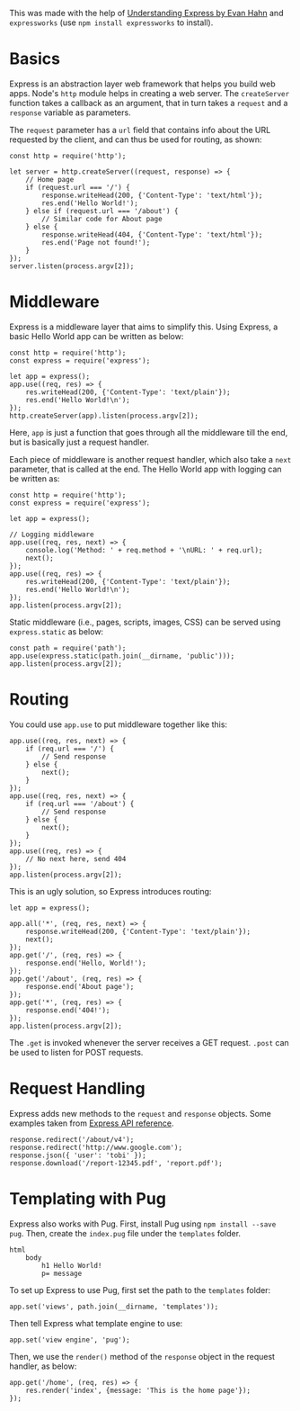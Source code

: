 This was made with the help of [Understanding Express by Evan Hahn](http://evanhahn.com/understanding-express/) and `expressworks` (use `npm install expressworks` to install).
# Basics
Express is an abstraction layer web framework that helps you build web apps. Node's `http` module helps in creating a web server. The `createServer` function takes a callback as an argument, that in turn takes a `request` and a `response` variable as parameters.  

The `request` parameter has a `url` field that contains info about the URL requested by the client, and can thus be used for routing, as shown:
```
const http = require('http');

let server = http.createServer((request, response) => {
	// Home page
	if (request.url === '/') {
		response.writeHead(200, {'Content-Type': 'text/html'});
		res.end('Hello World!');
	} else if (request.url === '/about') {
		// Similar code for About page
	} else {
		response.writeHead(404, {'Content-Type': 'text/html'});
		res.end('Page not found!');
	}
});
server.listen(process.argv[2]);
```

# Middleware
Express is a middleware layer that aims to simplify this. Using Express, a basic Hello World app can be written as below:
```
const http = require('http');
const express = require('express');

let app = express();
app.use((req, res) => {
	res.writeHead(200, {'Content-Type': 'text/plain'});
	res.end('Hello World!\n');
});
http.createServer(app).listen(process.argv[2]);
```
Here, `app` is just a function that goes through all the middleware till the end, but is basically just a request handler.  

Each piece of middleware is another request handler, which also take a `next` parameter, that is called at the end. The Hello World app with logging can be written as:
```
const http = require('http');
const express = require('express');

let app = express();

// Logging middleware
app.use((req, res, next) => {
	console.log('Method: ' + req.method + '\nURL: ' + req.url);
	next();
});
app.use((req, res) => {
	res.writeHead(200, {'Content-Type': 'text/plain'});
	res.end('Hello World!\n');
});
app.listen(process.argv[2]);
```
Static middleware (i.e., pages, scripts, images, CSS) can be served using `express.static` as below:
```
const path = require('path');
app.use(express.static(path.join(__dirname, 'public')));
app.listen(process.argv[2]);
```

# Routing
You could use `app.use` to put middleware together like this:
```
app.use((req, res, next) => {
	if (req.url === '/') {
		// Send response
	} else {
		next();
	}
});
app.use((req, res, next) => {
	if (req.url === '/about') {
		// Send response
	} else {
		next();
	}
});
app.use((req, res) => {
	// No next here, send 404
});
app.listen(process.argv[2]);
```
This is an ugly solution, so Express introduces routing:
```
let app = express();

app.all('*', (req, res, next) => {
	response.writeHead(200, {'Content-Type': 'text/plain'});
	next();
});
app.get('/', (req, res) => {
	response.end('Hello, World!');
});
app.get('/about', (req, res) => {
	response.end('About page');
});
app.get('*', (req, res) => {
	response.end('404!');
});
app.listen(process.argv[2]);
```
The `.get` is invoked whenever the server receives a GET request. `.post` can be used to listen for POST requests.

# Request Handling
Express adds new methods to the `request` and `response` objects. Some examples taken from [Express API reference](http://expressjs.com/en/4x/api.html#res).
```
response.redirect('/about/v4');
response.redirect('http://www.google.com');
response.json({ 'user': 'tobi' });
response.download('/report-12345.pdf', 'report.pdf');
```

# Templating with Pug
Express also works with Pug. First, install Pug using `npm install --save pug`. Then, create the `index.pug` file under the `templates` folder.
```
html
	body
		h1 Hello World!
		p= message
```
To set up Express to use Pug, first set the path to the `templates` folder:
```
app.set('views', path.join(__dirname, 'templates'));
```
Then tell Express what template engine to use:
```
app.set('view engine', 'pug');
```
Then, we use the `render()` method of the `response` object in the request handler, as below:
```
app.get('/home', (req, res) => {
	res.render('index', {message: 'This is the home page'});
});
```
